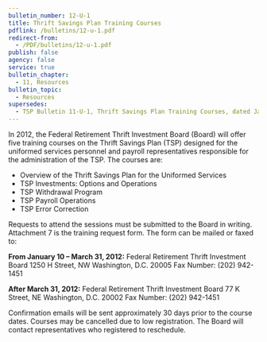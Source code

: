 ```yaml
---
bulletin_number: 12-U-1
title: Thrift Savings Plan Training Courses
pdflink: /bulletins/12-u-1.pdf
redirect-from:
  - /PDF/bulletins/12-u-1.pdf
publish: false
agency: false
service: true
bulletin_chapter:
  - 11, Resources
bulletin_topic:
  - Resources
supersedes:
  - TSP Bulletin 11-U-1, Thrift Savings Plan Training Courses, dated January 12, 2011.
---
```


In 2012, the Federal Retirement Thrift Investment Board (Board) will offer five training
courses on the Thrift Savings Plan (TSP) designed for the uniformed services personnel
and payroll representatives responsible for the administration of the TSP. The courses are:

- Overview of the Thrift Savings Plan for the Uniformed Services
- TSP Investments: Options and Operations
- TSP Withdrawal Program
- TSP Payroll Operations
- TSP Error Correction

Requests to attend the sessions must be submitted to the Board in writing. Attachment 7 is
the training request form. The form can be mailed or faxed to:

**From January 10 – March 31, 2012:**
Federal Retirement Thrift Investment Board
1250 H Street, NW
Washington, D.C. 20005
Fax Number: (202) 942-1451

**After March 31, 2012:**
Federal Retirement Thrift Investment Board
77 K Street, NE
Washington, D.C. 20002
Fax Number: (202) 942-1451

Confirmation emails will be sent approximately 30 days prior to the course dates.
Courses may be cancelled due to low registration. The Board will contact representatives
who registered to reschedule.
